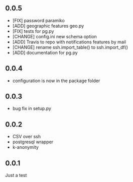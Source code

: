 
## 0.0.5
* [FIX] password paramiko
* [ADD] geographic features geo.py
* [FIX] tests for pg.py
* [CHANGE] config.ini new schema option
* [ADD] Travis to repo with notifications features by mail
* [CHANGE] rename ssh.import_table() to ssh.import_df()
* [ADD] documentation for pg.py

## 0.0.4

* configuration is now in the package folder

## 0.0.3

* bug fix in setup.py

## 0.0.2

* CSV over ssh
* postgresql wrapper
* k-anonymity

## 0.0.1

Just a test
